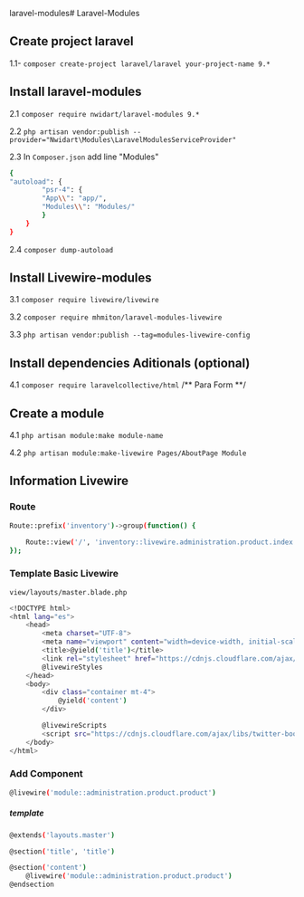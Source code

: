 laravel-modules# Laravel-Modules

## Create project laravel

1.1- `composer create-project laravel/laravel your-project-name 9.*`

## Install laravel-modules

2.1 `composer require nwidart/laravel-modules 9.*` 

2.2 `php artisan vendor:publish --provider="Nwidart\Modules\LaravelModulesServiceProvider"`

2.3 In `Composer.json` add line "Modules"

```bash
{
"autoload": {
        "psr-4": {
        "App\\": "app/",
        "Modules\\": "Modules/"
        }
    }
}
```

2.4 `composer dump-autoload`

## Install Livewire-modules

3.1 `composer require livewire/livewire`

3.2 `composer require mhmiton/laravel-modules-livewire`

3.3 `php artisan vendor:publish --tag=modules-livewire-config`

## Install dependencies Aditionals (optional)

4.1 `composer require laravelcollective/html` /** Para Form **/

## Create a module

4.1 `php artisan module:make module-name`

4.2 `php artisan module:make-livewire Pages/AboutPage Module`

## Information Livewire

### Route

```sh
Route::prefix('inventory')->group(function() {

    Route::view('/', 'inventory::livewire.administration.product.index');
});
```

### Template Basic Livewire

`view/layouts/master.blade.php`

```sh
<!DOCTYPE html>
<html lang="es">
    <head>
        <meta charset="UTF-8">
        <meta name="viewport" content="width=device-width, initial-scale=1.0">
        <title>@yield('title')</title>
        <link rel="stylesheet" href="https://cdnjs.cloudflare.com/ajax/libs/twitter-bootstrap/5.1.1/css/bootstrap.min.css">
        @livewireStyles
    </head>
    <body>
        <div class="container mt-4">
            @yield('content')
        </div>

        @livewireScripts
        <script src="https://cdnjs.cloudflare.com/ajax/libs/twitter-bootstrap/5.1.1/js/bootstrap.min.js"></script>
    </body>
</html>
```

### Add Component

```sh
@livewire('module::administration.product.product')
```

##### template

```sh
@extends('layouts.master')

@section('title', 'title')

@section('content')
    @livewire('module::administration.product.product')
@endsection
```
